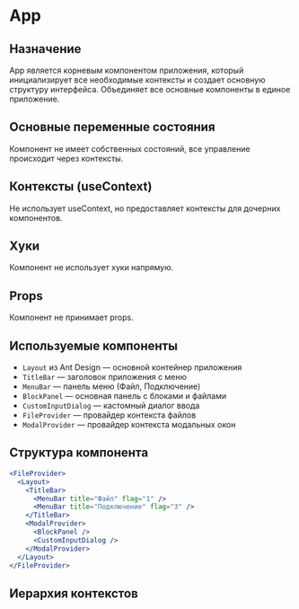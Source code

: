 # App

## Назначение
App является корневым компонентом приложения, который инициализирует все необходимые контексты и создает основную структуру интерфейса. Объединяет все основные компоненты в единое приложение.

## Основные переменные состояния
Компонент не имеет собственных состояний, все управление происходит через контексты.

## Контексты (useContext)
Не использует useContext, но предоставляет контексты для дочерних компонентов.

## Хуки
Компонент не использует хуки напрямую.

## Props
Компонент не принимает props.

## Используемые компоненты
- `Layout` из Ant Design — основной контейнер приложения
- `TitleBar` — заголовок приложения с меню
- `MenuBar` — панель меню (Файл, Подключение)
- `BlockPanel` — основная панель с блоками и файлами
- `CustomInputDialog` — кастомный диалог ввода
- `FileProvider` — провайдер контекста файлов
- `ModalProvider` — провайдер контекста модальных окон

## Структура компонента
```jsx
<FileProvider>
  <Layout>
    <TitleBar>
      <MenuBar title="Файл" flag="1" />
      <MenuBar title="Подключение" flag="3" />
    </TitleBar>
    <ModalProvider>
      <BlockPanel />
      <CustomInputDialog />
    </ModalProvider>
  </Layout>
</FileProvider>
```

## Иерархия контекстов
```